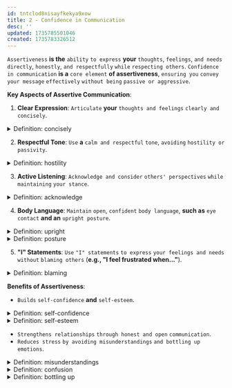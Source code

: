 ```yaml
---
id: tntclod8nisayfkekya9xow
title: 2 - Confidence in Communication
desc: ''
updated: 1735785501046
created: 1735783326512
---
```


`Assertiveness` **is the** `ability` `to express` **your** `thoughts`, `feelings`, `and needs` `directly`, `honestly`, `and respectfully` `while` `respecting others`.
`Confidence in communication` **is a** `core element` **of assertiveness**, `ensuring you` `convey your message` `effectively` `without being` `passive or aggressive`.

**Key Aspects of Assertive Communication**:  
1. **Clear Expression**: `Articulate` **your** `thoughts and feelings` `clearly and concisely`.



<!-- start of 'concisely' section -->
<details>
    <summary>Definition: concisely</summary>

#
Concisely **means** `expressing something` `in a few` `clear words`, `without unnecessary details`.

---
</details>
<!-- end of 'concisely' section -->



2. **Respectful Tone**: `Use` **a** `calm and respectful` `tone`, `avoiding` `hostility or passivity`.



<!-- start of 'hostility' section -->
<details>
    <summary>Definition: hostility</summary>

#
Hostility **is** `feeling or showing` `anger`, `dislike`, `or opposition` `toward someone or something`.

---
</details>
<!-- end of 'hostility' section -->



3. **Active Listening**: `Acknowledge and consider` `others' perspectives` `while` `maintaining` `your stance`.



<!-- start of 'acknowledge' section -->
<details>
    <summary>Definition: acknowledge</summary>

#
Acknowledge **means** `to recognize or admit` `something`, `or show` `that you have noticed` `or understood it`.

---
</details>
<!-- end of 'acknowledge' section -->



4. **Body Language**: `Maintain` `open`, `confident` `body language`, **such as** `eye contact` **and an** `upright posture`.



<!-- start of 'upright' section -->
<details>
    <summary>Definition: upright</summary>

#
Upright **means** `standing or positioned` `straight up`, `or being` `morally honest and honorable`.

---
</details>
<!-- end of 'upright' section -->



<!-- start of 'posture' section -->
<details>
    <summary>Definition: posture</summary>

#
Posture **refers to** `the way` `you hold or position` `your body` `while sitting`, `standing`, `or walking`.

---
</details>
<!-- end of 'posture' section -->



5. **"I" Statements**: `Use` `"I" statements` `to express` `your feelings and needs` `without` `blaming others` (**e.g., "I feel frustrated when..."**).  



<!-- start of 'blaming' section -->
<details>
    <summary>Definition: blaming</summary>

#
Blaming **means** `accusing someone` `for something` `that went wrong` `or for a problem`.

---
</details>
<!-- end of 'blaming' section -->



**Benefits of Assertiveness**:  
- `Builds` `self-confidence` **and** `self-esteem`.  



<!-- start of 'self-confidence' section -->
<details>
    <summary>Definition: self-confidence</summary>

#
Self-confidence **is** `believing in` **your** `own abilities and judgment`.

---
</details>
<!-- end of 'self-confidence' section -->



<!-- start of 'self-esteem' section -->
<details>
    <summary>Definition: self-esteem</summary>

#
Self-esteem **is** `the way you feel` `about yourself`, **including** `your sense of` `self-worth and confidence`.

---
</details>
<!-- end of 'self-esteem' section -->



- `Strengthens relationships` `through honest and open` `communication`.  
- `Reduces stress` `by avoiding misunderstandings` `and bottling up emotions`.



<!-- start of 'misunderstandings' section -->
<details>
    <summary>Definition: misunderstandings</summary>

#
Misunderstandings **are** `situations` `where people` `incorrectly interpret` `or fail to understand something`, `leading to` `confusion or mistakes`.

---
</details>
<!-- end of 'misunderstandings' section -->



<!-- start of 'confusion' section -->
<details>
    <summary>Definition: confusion</summary>

#
Confusion **is** `a state of` `being unclear or unsure` `about something`, **often** `because it is` `difficult to understand` `or interpret`.

---
</details>
<!-- end of 'confusion' section -->



<!-- start of 'bottling up' section -->
<details>
    <summary>Definition: bottling up</summary>

#
Bottling up **means** `keeping` **your** `emotions or feelings` `inside` **and** `not expressing them`.

---
</details>
<!-- end of 'bottling up' section -->